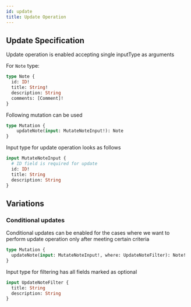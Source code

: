 ```yaml
---
id: update
title: Update Operation
---
```


## Update Specification

Update operation is enabled accepting single inputType as arguments

For `Note` type:

```graphql
type Note {
  id: ID!
  title: String!
  description: String
  comments: [Comment]!
}
```

Following mutation can be used

```graphql
type Mutation {
    updateNote(input: MutateNoteInput!): Note
}
```

Input type for update operation looks as follows

```graphql
input MutateNoteInput {
  # ID field is required for update
  id: ID!
  title: String
  description: String
}
```

## Variations

### Conditional updates

Conditional updates can be enabled for the cases where we want to perform update 
operation only after meeting certain criteria

```graphql
type Mutation {
  updateNote(input: MutateNoteInput!, where: UpdateNoteFilter): Note!
}
```
Input type for filtering has all fields marked as optional
```graphql
input UpdateNoteFilter {
  title: String
  description: String
}
```
